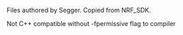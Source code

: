 Files authored by Segger.
Copied from NRF_SDK.

Not C++ compatible without -fpermissive flag to compiler